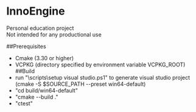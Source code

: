# InnoEngine
Personal education project  
Not intended for any productional use

##Prerequisites
- Cmake (3.30 or higher)
- VCPKG (directory specified by environment variable VCPKG_ROOT)
##Build
- run "\scripts\setup visual studio.ps1" to generate visual studio project (cmake -S $SOURCE_PATH --preset win64-default)
- "cd build/win64-default"
- "cmake --build ."
- "ctest"
